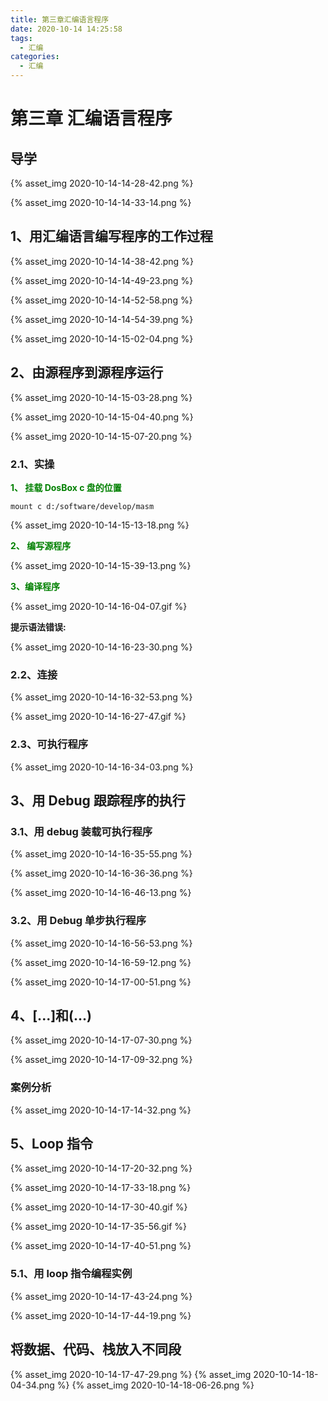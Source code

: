 ```yaml
---
title: 第三章汇编语言程序
date: 2020-10-14 14:25:58
tags:
  - 汇编
categories:
  - 汇编
---
```


# 第三章 汇编语言程序

## 导学

{% asset_img 2020-10-14-14-28-42.png %}

{% asset_img 2020-10-14-14-33-14.png %}

## 1、用汇编语言编写程序的工作过程

{% asset_img 2020-10-14-14-38-42.png %}

{% asset_img 2020-10-14-14-49-23.png %}

{% asset_img 2020-10-14-14-52-58.png %}

{% asset_img 2020-10-14-14-54-39.png %}

{% asset_img 2020-10-14-15-02-04.png %}

## 2、由源程序到源程序运行

{% asset_img 2020-10-14-15-03-28.png %}

{% asset_img 2020-10-14-15-04-40.png %}

{% asset_img 2020-10-14-15-07-20.png %}

### 2.1、实操

<strong><font color="green">1、 挂载 DosBox c 盘的位置</font></strong>

```
mount c d:/software/develop/masm
```

{% asset_img 2020-10-14-15-13-18.png %}

<strong><font color="green">2、 编写源程序</font></strong>

{% asset_img 2020-10-14-15-39-13.png %}

<strong><font color="green">3、编译程序</font></strong>

{% asset_img 2020-10-14-16-04-07.gif %}

**提示语法错误:**

{% asset_img 2020-10-14-16-23-30.png %}

### 2.2、连接

{% asset_img 2020-10-14-16-32-53.png %}

{% asset_img 2020-10-14-16-27-47.gif %}

### 2.3、可执行程序

{% asset_img 2020-10-14-16-34-03.png %}

## 3、用 Debug 跟踪程序的执行

### 3.1、用 debug 装载可执行程序

{% asset_img 2020-10-14-16-35-55.png %}

{% asset_img 2020-10-14-16-36-36.png %}

{% asset_img 2020-10-14-16-46-13.png %}

### 3.2、用 Debug 单步执行程序

{% asset_img 2020-10-14-16-56-53.png %}

{% asset_img 2020-10-14-16-59-12.png %}

{% asset_img 2020-10-14-17-00-51.png %}

## 4、[...]和(...)

{% asset_img 2020-10-14-17-07-30.png %}

{% asset_img 2020-10-14-17-09-32.png %}

### 案例分析

{% asset_img 2020-10-14-17-14-32.png %}

## 5、Loop 指令

{% asset_img 2020-10-14-17-20-32.png %}

{% asset_img 2020-10-14-17-33-18.png %}

{% asset_img 2020-10-14-17-30-40.gif %}

{% asset_img 2020-10-14-17-35-56.gif %}

{% asset_img 2020-10-14-17-40-51.png %}

### 5.1、用 loop 指令编程实例

{% asset_img 2020-10-14-17-43-24.png %}

{% asset_img 2020-10-14-17-44-19.png %}

## 将数据、代码、栈放入不同段

{% asset_img 2020-10-14-17-47-29.png %}
{% asset_img 2020-10-14-18-04-34.png %}
{% asset_img 2020-10-14-18-06-26.png %}
